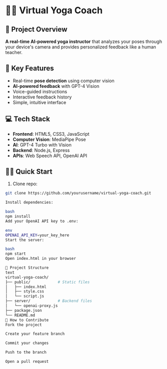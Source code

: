 # 🧘‍♀️ Virtual Yoga Coach

## 🌟 Project Overview
**A real-time AI-powered yoga instructor** that analyzes your poses through your device's camera and provides personalized feedback like a human teacher.

## 🚀 Key Features
- Real-time **pose detection** using computer vision
- **AI-powered feedback** with GPT-4 Vision
- Voice-guided instructions
- Interactive feedback history
- Simple, intuitive interface

## 💻 Tech Stack
- **Frontend**: HTML5, CSS3, JavaScript
- **Computer Vision**: MediaPipe Pose
- **AI**: GPT-4 Turbo with Vision
- **Backend**: Node.js, Express
- **APIs**: Web Speech API, OpenAI API

## 🏃‍♂️ Quick Start
1. Clone repo:
```bash
git clone https://github.com/yourusername/virtual-yoga-coach.git

Install dependencies:

bash
npm install
Add your OpenAI API key to .env:

env
OPENAI_API_KEY=your_key_here
Start the server:

bash
npm start
Open index.html in your browser

📂 Project Structure
text
virtual-yoga-coach/
├── public/            # Static files
│   ├── index.html
│   ├── style.css
│   └── script.js
├── server/            # Backend files
│   └── openai-proxy.js
├── package.json
└── README.md
🤝 How to Contribute
Fork the project

Create your feature branch

Commit your changes

Push to the branch

Open a pull request

